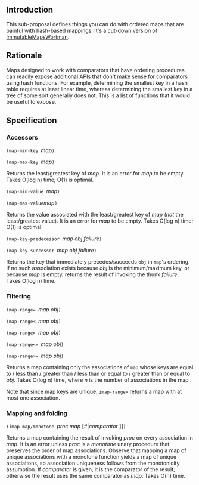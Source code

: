 ## Introduction

This sub-proposal defines things you can do with ordered maps that are painful with hash-based mappings.  It's a cut-down version of [ImmutableMapsWortman](ImmutableMapsWortman.md).

## Rationale

Maps designed to work with comparators that have ordering procedures can readily expose additional APIs that don't make sense for comparators using hash functions.  For example, determining the smallest key in a hash table requires at least linear time, whereas determining the smallest key in a tree of some sort generally does not.  This is a list of functions that it would be useful to expose.

## Specification

### Accessors

`(map-min-key `*map*`)`

`(map-max-key `*map*`)`

Returns the least/greatest key of *map*.  It is an error for *map* to be empty. Takes O(log n) time; O(1) is optimal.

`(map-min-value `*map*`)`

`(map-max-value`*map*`)`

Returns the value associated with the least/greatest key of *map* (*not* the least/greatest value).  It is an error for *map* to be empty. Takes O(log n) time; O(1) is optimal.

`(map-key-predecessor `*map obj failure*`)`

`(map-key-successor `*map obj failure*`)`

Returns the key that immediately precedes/succeeds `obj` in `map`'s ordering. If no such association exists because *obj* is the minimum/maximum key, or because *map* is empty, returns the result of invoking the thunk *failure*. Takes O(log n) time.

### Filtering

`(map-range= `*map obj*`)`

`(map-range< `*map obj*`)`

`(map-range> `*map obj*`)`

`(map-range<= `*map obj*`)`

`(map-range>= `*map obj*`)`

Returns a map containing only the associations of `map` whose keys are equal to / less than / greater than / less than or equal to / greater than or equal to *obj*.  Takes O(log n) time, where *n* is the number of associations in the map .

Note that since map keys are unique, `imap-range=` returns a map with at most one association.

### Mapping and folding

`(imap-map/monotone `*proc map* [#|*comparator* ]]`)`

Returns a map containing the result of invoking *proc* on every association in *map*.  It is an error unless *proc* is a *monotone* unary procedure that preserves the order of map associations. Observe that mapping a map of unique associations with a monotone function yields a map of unique associations, so association uniqueness follows from the monotonicity assumption. If *comparator* is given, it is the comparator of the result; otherwise the result uses the same comparator as *map*. Takes O(n) time.


